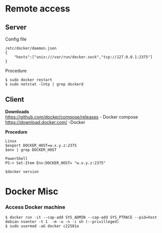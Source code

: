 
# Remote access 
## Server

Config file

    /etc/docker/daemon.json
    {
        "hosts":["unix:///var/run/docker.sock","tcp://127.0.0.1:2375"]
    }

Procedure 

    $ sudo docker restart
    $ sudo netstat -lntp | grep dockerd 

## Client
**Downloads** <br>
https://github.com/docker/compose/releases - Docker compose <br>
https://download.docker.com/ -Docker <br>

**Procedure**

    Linux
    $export DOCKER_HOST=w.x.y.z:2375
    $env | grep DOCKER_HOST
    
    PowerShell
    PS:> Set-Item Env:DOCKER_HOST= "w.x.y.z:2375"
    
    $docker version


# Docker Misc
### Access Docker machine 
    $ docker run -it --cap-add SYS_ADMIN --cap-add SYS_PTRACE --pid=host debian nsenter -t 1  -m -u -n -i sh (--privilleged)
    $ sudo usermod -aG docker c22581a 


